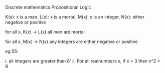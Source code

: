 <!-- title -->
Discrete mathematics Propositional Logic

K(x): x is a man, L(x): x is a mortal, M(x): x is an integer, N(x): either negative or positive

for all x, K(x) -> L(x)  all men are mortal

for all x, M(x) -> N(x) any integers are either negative or positive


eg 55:

i. all integers are greater than 8'
ii. For all realnumbers x, if x > 3 then x^2 > 9


